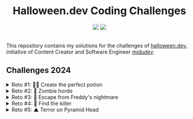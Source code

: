 <h1 align=center>
    Halloween.dev Coding Challenges
</h1>

<div align=center>
    <img src="https://img.shields.io/badge/JavaScript-323330?style=for-the-badge&logo=javascript&logoColor=F7DF1E" />
    <img src="https://img.shields.io/badge/TypeScript-007ACC?style=for-the-badge&logo=typescript&logoColor=white" />
</div>
<br />

This repository contains my solutions for the challenges of <a href="https://www.halloween.dev/en" target="__blank">halloween.dev</a>, initiative of Content Creator and Software Engineer *<a href="https://www.linkedin.com/in/midudev/" target="__blank">midudev</a>*.

## Challenges 2024
<details>
    <summary>Reto #1: 🧙‍♀️ Create the perfect potion</summary>
    <br />
    <img src="https://raw.githubusercontent.com/vmartinez33/halloween.dev/refs/heads/main/2024/Reto1.png" />
    <br /><br />
</details>
<details>
    <br />
    <summary>Reto #2: 🧟 Zombie horde</summary>
    <img src="https://raw.githubusercontent.com/vmartinez33/halloween.dev/refs/heads/main/2024/Reto2.png" />
    <br /><br />
</details>
<details>
    <br />
    <summary>Reto #3: 🛌 Escape from Freddy's nightmare</summary>
    <img src="https://raw.githubusercontent.com/vmartinez33/halloween.dev/refs/heads/main/2024/Reto3.png" />
    <br /><br />
</details>
<details>
    <br />
    <summary>Reto #4: 🔪 Find the killer</summary>
    <img src="https://raw.githubusercontent.com/vmartinez33/halloween.dev/refs/heads/main/2024/Reto4.png" />
    <br /><br />
</details>
<details>
    <br />
    <summary>Reto #5: ▲ Terror on Pyramid Head</summary>
    <img src="https://raw.githubusercontent.com/vmartinez33/halloween.dev/refs/heads/main/2024/Reto5.png" />
    <br /><br />
</details>
